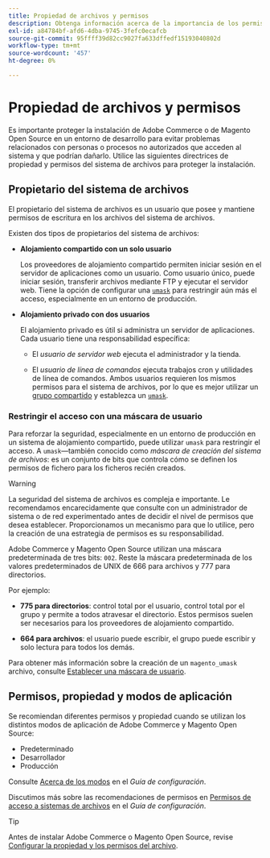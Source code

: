 ```yaml
---
title: Propiedad de archivos y permisos
description: Obtenga información acerca de la importancia de los permisos del sistema de archivos al trabajar con instalaciones locales de Adobe Commerce y Magento Open Source.
exl-id: a84784bf-afd6-4dba-9745-3fefc0ecafcb
source-git-commit: 95ffff39d82cc9027fa633dffedf15193040802d
workflow-type: tm+mt
source-wordcount: '457'
ht-degree: 0%

---
```


# Propiedad de archivos y permisos

Es importante proteger la instalación de Adobe Commerce o de Magento Open Source en un entorno de desarrollo para evitar problemas relacionados con personas o procesos no autorizados que acceden al sistema y que podrían dañarlo. Utilice las siguientes directrices de propiedad y permisos del sistema de archivos para proteger la instalación.

## Propietario del sistema de archivos

El propietario del sistema de archivos es un usuario que posee y mantiene permisos de escritura en los archivos del sistema de archivos.

Existen dos tipos de propietarios del sistema de archivos:

- **Alojamiento compartido con un solo usuario**

   Los proveedores de alojamiento compartido permiten iniciar sesión en el servidor de aplicaciones como un usuario. Como usuario único, puede iniciar sesión, transferir archivos mediante FTP y ejecutar el servidor web. Tiene la opción de configurar una [`umask`](#restrict-access-with-a-umask) para restringir aún más el acceso, especialmente en un entorno de producción.

- **Alojamiento privado con dos usuarios**

   El alojamiento privado es útil si administra un servidor de aplicaciones. Cada usuario tiene una responsabilidad específica:

   - El _usuario de servidor web_ ejecuta el administrador y la tienda.

   - El _usuario de línea de comandos_ ejecuta trabajos cron y utilidades de línea de comandos.
   Ambos usuarios requieren los mismos permisos para el sistema de archivos, por lo que es mejor utilizar un [grupo compartido](configure-permissions.md#set-ownership-and-permissions-for-two-users) y establezca un [`umask`](#restrict-access-with-a-umask).

### Restringir el acceso con una máscara de usuario

Para reforzar la seguridad, especialmente en un entorno de producción en un sistema de alojamiento compartido, puede utilizar `umask` para restringir el acceso. A `umask`—también conocido como _máscara de creación del sistema de archivos_: es un conjunto de bits que controla cómo se definen los permisos de fichero para los ficheros recién creados.

>[!WARNING]
>
>La seguridad del sistema de archivos es compleja e importante. Le recomendamos encarecidamente que consulte con un administrador de sistema o de red experimentado antes de decidir el nivel de permisos que desea establecer. Proporcionamos un mecanismo para que lo utilice, pero la creación de una estrategia de permisos es su responsabilidad.

Adobe Commerce y Magento Open Source utilizan una máscara predeterminada de tres bits: `002`. Reste la máscara predeterminada de los valores predeterminados de UNIX de 666 para archivos y 777 para directorios.

Por ejemplo:

- **775 para directorios**: control total por el usuario, control total por el grupo y permite a todos atravesar el directorio. Estos permisos suelen ser necesarios para los proveedores de alojamiento compartido.

- **664 para archivos**: el usuario puede escribir, el grupo puede escribir y solo lectura para todos los demás.

Para obtener más información sobre la creación de un `magento_umask` archivo, consulte [Establecer una máscara de usuario](../../next-steps/set-umask.md).

## Permisos, propiedad y modos de aplicación

Se recomiendan diferentes permisos y propiedad cuando se utilizan los distintos modos de aplicación de Adobe Commerce y Magento Open Source:

- Predeterminado
- Desarrollador
- Producción

Consulte [Acerca de los modos](../../../configuration/bootstrap/application-modes.md) en el _Guía de configuración_.

Discutimos más sobre las recomendaciones de permisos en [Permisos de acceso a sistemas de archivos](../../../configuration/deployment/file-system-permissions.md) en el _Guía de configuración_.

>[!TIP]
>
>Antes de instalar Adobe Commerce o Magento Open Source, revise [Configurar la propiedad y los permisos del archivo](configure-permissions.md).
